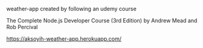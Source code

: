 weather-app created by following an udemy course

The Complete Node.js Developer Course (3rd Edition) by Andrew Mead and Rob Percival

https://aksoyih-weather-app.herokuapp.com/
